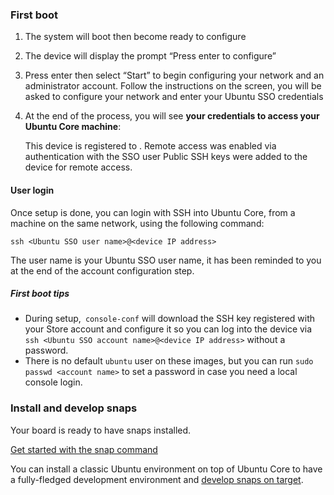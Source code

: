 ### First boot

  1. The system will boot then become ready to configure
  2. The device will display the prompt “Press enter to configure”
  3. Press enter then select “Start” to begin configuring your network and an administrator account. Follow the instructions on the screen, you will be asked to configure your network and enter your Ubuntu SSO credentials
  4. At the end of the process, you will see **your credentials to access your Ubuntu Core machine**:

        This device is registered to <Ubuntu SSO email address>.
        Remote access was enabled via authentication with the SSO user <Ubuntu SSO user name>
        Public SSH keys were added to the device for remote access.

#### User login

Once setup is done, you can login with SSH into Ubuntu Core, from a machine on
the same network, using the following command:

    ssh <Ubuntu SSO user name>@<device IP address>

The user name is your Ubuntu SSO user name, it has been reminded to you at the end of the account configuration step.

##### First boot tips

  * During setup,` console-conf` will download the SSH key registered with your Store account and configure it so you can log into the device via `ssh <Ubuntu SSO account name>@<device IP address>` without a password.
  * There is no default `ubuntu` user on these images, but you can run `sudo passwd <account name>` to set a password in case you need a local console login.

### Install and develop snaps

Your board is ready to have snaps installed.

[Get started with the snap command](http://snapcraft.io/docs/core/usage)

You can install a classic Ubuntu environment on top of Ubuntu Core to have a fully-fledged development environment and [develop snaps on target](/core/get-started/developer-setup).
